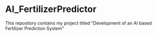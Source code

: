 # AI_FertilizerPredictor
This repository contains my project titled "Development of an AI based Fertilizer Prediction System"
